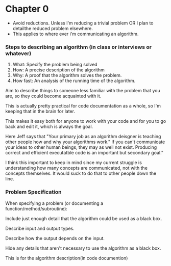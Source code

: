# Chapter 0 

- Avoid reductions. Unless I'm reducing a trivial problem OR I plan to detailthe reduced problem elsewhere.
- This applies to where ever i'm communicating an algorithm.

### Steps to describing an algorithm (in class or interviews or whatever)

1. What: Specify the problem being solved
2. How:  A precise description of the algorithm
3. Why: A proof that the algorithm solves the problem.
4. How fast: An analysis of the running time of the algorithm.

Aim to describe things to someone less familiar with the problem that you are, so they could become acquainted with it. 

This is actually pretty practical for code documentation as a whole, so I'm keeping that in the brain for later.

This makes it easy both for anyone to work with your code and for you to go back and edit it, which is always the goal. 


Here Jeff says that "Your primary job as an algorithm deisgner is teaching other people how and why your algorithms work." If you can't communicate your ideas to other human beings, they may as well not exist. Producing correct and efficient executatble code is an important but secondary goal."

I think this important to keep in mind since my current struggle is understanding how many concepts are communicated, not with the concepts themselves. It would suck to do that to other people down the line.  


### Problem Specification

When specifying a problem (or documenting a function/method/subroutine):

Include just enough detail that the algorithm could be used as a black box.

Describe input and output types.

Describe how the output depends on the input. 

Hide any details that aren't necessary to use the algorithm as a black box. 


This is for the algorithm description(in code documention)
